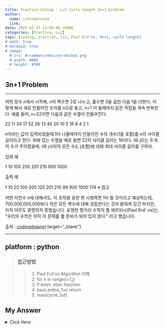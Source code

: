 ```yaml
---
title: Practice Coding - Lv2 cycle length 3n+1 problem
author:
  name: jinozpersona
  link: 
date: 2022-02-27 13:00:00 +0900
categories: [Practice, Lv2]
tags: [coding, practice, lv2, Paul Erd'os, 3n+1, cycle length]
# math: true
# mermaid: true
# image:
  # src: #/commons/devices-mockup.png
  # width: #800
  # height: #500
---
```


3n+1 Problem
------------

***

어떤 정수 n에서 시작해, n이 짝수면 2로 나누고, 
홀수면 3을 곱한 다음 1을 더한다. 
이렇게 해서 새로 만들어진 숫자를 n으로 놓고, 
n=1 이 될때까지 같은 작업을 계속 반복한다. 
예를 들어, n=22이면 다음과 같은 수열이 만들어진다.

22 11 34 17 52 26 13 40 20 10 5 16 8 4 2 1

n이라는 값이 입력되었을때 1이 나올때까지 
만들어진 수의 개수(1을 포함)를 n의 사이클 길이라고 한다. 
위에 있는 수열을 예로 들면 22의 사이클 길이는 16이다. 
i와 j라는 두개의 수가 주어졌을때, 
i와 j사이의 모든 수(i, j포함)에 대해 최대 사이클 길이를 구하라.

입력 예

1    10
100  200
201  210
900  1000

출력 예

1    10    20
100  200   125
201  210   89
900  1000  174
※ 참고

어떤 자연수 n에 대해서도, 이 조작을 유한 번 시행하면 1이 될 것이라고 
예상하는데, 700,000,000,000보다 작은 모든 짝수에 대해 
성립한다는 것이 밝혀져 있긴 하지만, 아직 아무도 증명하지 못했습니다. 
유명한 헝가리 수학자 폴 에르되시(Paul Erd' os)는, 
"우리의 수학은 아직 이 문제를 풀 준비가 되어 있지 않다." 라고 했습니다.

출처 : [codingdojang](<https://codingdojang.com/scode/409?answer_mode=hide>){:target="_blank"}

***


## platform : python
> ### 접근방법
>    > 1. Paul Erd'os Algorithm 이해
>    > 2. for n in range(i+1,j)
>    > 3. if even: else: function
>    > 4. paul_erdos_fun return
>    > 5. max(cycle_list)


## My Answer
<details><summary>Click Here</summary>


<pre>
<code>
def paul_erdos_fun(i,j):
  i = int(i)
  j = int(j)
  cycle_list = []
  for n in range(i+1,j):
    input_num = int(n)
    paul_series = [input_num]
    while input_num != 1:
      if input_num%2 == 0:
        input_num = int(input_num/2)
        paul_series.append(input_num)
        # print("even fun:{}".format(input_num))
      else:
        input_num = int(input_num*3 + 1)
        paul_series.append(input_num)
        # print("odd fun:{}".format(input_num))
    cycle_list.append(len(paul_series))
    print("{} | cycle_length:{}".format(n,len(paul_series)))
    # print("paul_series:{}".format(paul_series))
  return cycle_list


cycle_list = paul_erdos_fun(900,1000)
print("cycle_list:{}".format(cycle_list))
print("max_cycle:{}".format(max(cycle_list)))

</code>
</pre>

</details>
